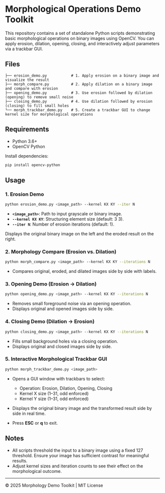 # Morphological Operations Demo Toolkit

This repository contains a set of standalone Python scripts demonstrating basic morphological operations on binary images using OpenCV. You can apply erosion, dilation, opening, closing, and interactively adjust parameters via a trackbar GUI.

## Files

```
├── erosion_demo.py           # 1. Apply erosion on a binary image and visualize the result
├── morph_compare.py          # 2. Apply dilation on a binary image and compare with erosion
├── opening_demo.py           # 3. Use erosion followed by dilation (opening) to remove small noise
├── closing_demo.py           # 4. Use dilation followed by erosion (closing) to fill small holes
└── morph_trackbar_demo.py    # 5. Create a trackbar GUI to change kernel size for morphological operations
```

## Requirements

* Python 3.6+
* OpenCV Python

Install dependencies:

```bash
pip install opencv-python
```

## Usage

### 1. Erosion Demo

```bash
python erosion_demo.py <image_path> --kernel KX KY --iter N
```

* **`<image_path>`**: Path to input grayscale or binary image.
* **`--kernel KX KY`**: Structuring element size (default: 3 3).
* **`--iter N`**: Number of erosion iterations (default: 1).

Displays the original binary image on the left and the eroded result on the right.

### 2. Morphology Compare (Erosion vs. Dilation)

```bash
python morph_compare.py <image_path> --kernel KX KY --iterations N
```

* Compares original, eroded, and dilated images side by side with labels.

### 3. Opening Demo (Erosion → Dilation)

```bash
python opening_demo.py <image_path> --kernel KX KY --iterations N
```

* Removes small foreground noise via an opening operation.
* Displays original and opened images side by side.

### 4. Closing Demo (Dilation → Erosion)

```bash
python closing_demo.py <image_path> --kernel KX KY --iterations N
```

* Fills small background holes via a closing operation.
* Displays original and closed images side by side.

### 5. Interactive Morphological Trackbar GUI

```bash
python morph_trackbar_demo.py <image_path>
```

* Opens a GUI window with trackbars to select:

  * Operation: Erosion, Dilation, Opening, Closing
  * Kernel X size (1–31, odd enforced)
  * Kernel Y size (1–31, odd enforced)
* Displays the original binary image and the transformed result side by side in real time.
* Press **ESC** or **q** to exit.

## Notes

* All scripts threshold the input to a binary image using a fixed 127 threshold. Ensure your image has sufficient contrast for meaningful results.
* Adjust kernel sizes and iteration counts to see their effect on the morphological outcome.

---

© 2025 Morphology Demo Toolkit | MIT License

